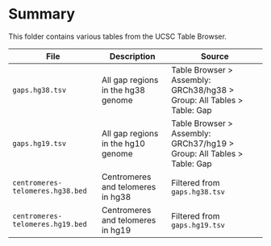 # Summary

This folder contains various tables from the UCSC Table Browser.

| File | Description | Source |
|------|-------------|--------|
| `gaps.hg38.tsv` | All gap regions in the hg38 genome | Table Browser > Assembly: GRCh38/hg38 > Group: All Tables > Table: Gap |
| `gaps.hg19.tsv` | All gap regions in the hg10 genome | Table Browser > Assembly: GRCh37/hg19 > Group: All Tables > Table: Gap |
| `centromeres-telomeres.hg38.bed` | Centromeres and telomeres in hg38 | Filtered from `gaps.hg38.tsv` |
| `centromeres-telomeres.hg19.bed` | Centromeres and telomeres in hg19 | Filtered from `gaps.hg19.tsv` |
